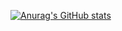 [![Anurag's GitHub stats](https://github-readme-stats.vercel.app/api?username=trulynodejs?theme=dark)](https://github.com/anuraghazra/github-readme-stats)
